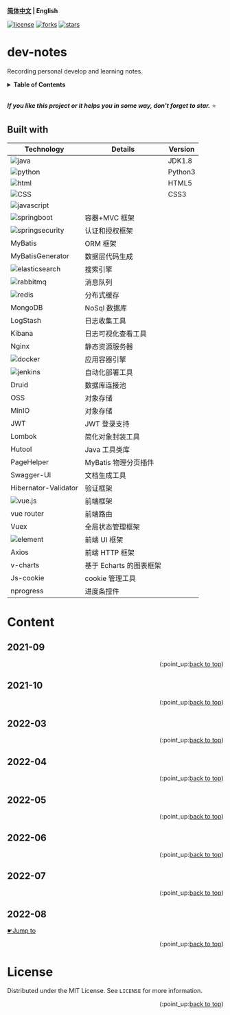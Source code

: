 <a name="readme-top"></a>
**[简体中文](./README.CN.md) | English**

[![license](https://img.shields.io/github/license/lyzsk/dev-notes.svg?style=plastic&logo=github)](https://github.com/lyzsk/dev-notes/blob/master/LICENSE) [![forks](https://img.shields.io/github/forks/lyzsk/dev-notes.svg?style=plastic&logo=github)](https://github.com/lyzsk/dev-notes/members) [![stars](https://img.shields.io/github/stars/lyzsk/dev-notes.svg?style=plastic&logo=github)](https://github.com/lyzsk/dev-notes/stargazers)

# dev-notes

Recording personal develop and learning notes.

<!-- TABLE OF CONTENTS -->
<details>
  <summary><b>Table of Contents</b></summary>
  <ol>
    <li>
      <a href="#dev-notes">About The Project</a>
      <ul>
        <li><a href="#built-with">Built With</a></li>
      </ul>
    </li>
    <li>
      <a href="#Content">Content</a>
      <ul>
        <li><a href="#prerequisites">Prerequisites</a></li>
        <li><a href="#installation">Installation</a></li>
      </ul>
    </li>
    <li><a href="#contact">Contact</a></li>
    <li><a href="#license">License</a></li>
  </ol>
</details>
<br>

**_If you like this project or it helps you in some way, don't forget to star._** :star:

## Built with

| Technology                                                                                               | Details                 | Version |
| -------------------------------------------------------------------------------------------------------- | ----------------------- | ------- |
| ![java](https://img.shields.io/badge/-Java-3C415C?style=plastic&logo=intellijidea)                       |                         | JDK1.8  |
| ![python](https://img.shields.io/badge/-Python-3C415C?style=plastic&logo=python)                         |                         | Python3 |
| ![html](https://img.shields.io/badge/-HTML-3C415C?style=plastic&logo=html5)                              |                         | HTML5   |
| ![CSS](https://img.shields.io/badge/-CSS-3C415C?style=plastic&logo=css3)                                 |                         | CSS3    |
| ![javascript](https://img.shields.io/badge/-JavaScript-3C415C?style=plastic&logo=javascript)             |                         |         |
| ![springboot](https://img.shields.io/badge/-SpringBoot-3C415C?style=plastic&logo=springboot)             | 容器+MVC 框架           |         |
| ![springsecurity](https://img.shields.io/badge/-SpringSecurity-3C415C?style=plastic&logo=springsecurity) | 认证和授权框架          |         |
| MyBatis                                                                                                  | ORM 框架                |         |
| MyBatisGenerator                                                                                         | 数据层代码生成          |         |
| ![elasticsearch](https://img.shields.io/badge/-Elasticsearch-3C415C?style=plastic&logo=elasticsearch)    | 搜索引擎                |         |
| ![rabbitmq](https://img.shields.io/badge/-Rabbitmq-3C415C?style=plastic&logo=rabbitmq)                   | 消息队列                |         |
| ![redis](https://img.shields.io/badge/-Redis-3C415C?style=plastic&logo=redis)                            | 分布式缓存              |         |
| MongoDB                                                                                                  | NoSql 数据库            |         |
| LogStash                                                                                                 | 日志收集工具            |         |
| Kibana                                                                                                   | 日志可视化查看工具      |         |
| Nginx                                                                                                    | 静态资源服务器          |         |
| ![docker](https://img.shields.io/badge/-Docker-3C415C?style=plastic&logo=docker)                         | 应用容器引擎            |         |
| ![jenkins](https://img.shields.io/badge/-Jenkins-3C415C?style=plastic&logo=jenkins)                      | 自动化部署工具          |         |
| Druid                                                                                                    | 数据库连接池            |         |
| OSS                                                                                                      | 对象存储                |         |
| MinIO                                                                                                    | 对象存储                |         |
| JWT                                                                                                      | JWT 登录支持            |         |
| Lombok                                                                                                   | 简化对象封装工具        |         |
| Hutool                                                                                                   | Java 工具类库           |         |
| PageHelper                                                                                               | MyBatis 物理分页插件    |         |
| Swagger-UI                                                                                               | 文档生成工具            |         |
| Hibernator-Validator                                                                                     | 验证框架                |         |
| ![vue.js](https://img.shields.io/badge/-Vue.js-3C415C?style=plastic&logo=vuedotjs)                       | 前端框架                |         |
| vue router                                                                                               | 前端路由                |         |
| Vuex                                                                                                     | 全局状态管理框架        |         |
| ![element](https://img.shields.io/badge/-Element-3C415C?style=plastic&logo=element)                      | 前端 UI 框架            |         |
| Axios                                                                                                    | 前端 HTTP 框架          |         |
| v-charts                                                                                                 | 基于 Echarts 的图表框架 |         |
| Js-cookie                                                                                                | cookie 管理工具         |         |
| nprogress                                                                                                | 进度条控件              |         |

# Content

## 2021-09

<p align="right">(:point_up:<a href="#readme-top">back to top</a>)</p>

## 2021-10

<p align="right">(:point_up:<a href="#readme-top">back to top</a>)</p>

## 2022-03

<p align="right">(:point_up:<a href="#readme-top">back to top</a>)</p>

## 2022-04

<p align="right">(:point_up:<a href="#readme-top">back to top</a>)</p>

## 2022-05

<p align="right">(:point_up:<a href="#readme-top">back to top</a>)</p>

## 2022-06

<p align="right">(:point_up:<a href="#readme-top">back to top</a>)</p>

## 2022-07

<p align="right">(:point_up:<a href="#readme-top">back to top</a>)</p>

## 2022-08

[&#9755;Jump to](./notes/2022-08.md)

<p align="right">(:point_up:<a href="#readme-top">back to top</a>)</p>

# License

<!-- LICENSE -->

Distributed under the MIT License. See `LICENSE` for more information.

<p align="right">(:point_up:<a href="#readme-top">back to top</a>)</p>
